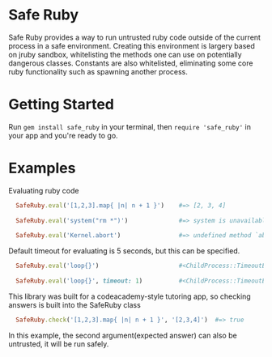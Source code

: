 Safe Ruby
=========

Safe Ruby provides a way to run untrusted ruby code outside of the current process in a safe environment.
Creating this environment is largery based on jruby sandbox, whitelisting the methods one can use on potentially
dangerous classes. Constants are also whitelisted, eliminating some core ruby functionality such as spawning
another process.

Getting Started
==============

Run `gem install safe_ruby` in your terminal, then `require 'safe_ruby'` in your app and you're ready to go.

Examples
========

Evaluating ruby code

```ruby
  SafeRuby.eval('[1,2,3].map{ |n| n + 1 }')    #=> [2, 3, 4]
  
  SafeRuby.eval('system("rm *")')              #=> system is unavailable
  
  SafeRuby.eval('Kernel.abort')                #=> undefined method `abort' for Kernel:Module
```

Default timeout for evaluating is 5 seconds, but this can be specified.

```ruby
  SafeRuby.eval('loop{}')                      #<ChildProcess::TimeoutError: process still alive after 5 seconds>
  
  SafeRuby.eval('loop{}', timeout: 1)          #<ChildProcess::TimeoutError: process still alive after 1 seconds>
```

This library was built for a codeacademy-style tutoring app, so checking answers is built into the SafeRuby class

```ruby
  SafeRuby.check('[1,2,3].map{ |n| n + 1 }', '[2,3,4]')  #=> true
```

In this example, the second argument(expected answer) can also be untrusted, it will be run safely. 

